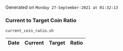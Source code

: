 Generated on `Monday 27-September-2021 at 01:32:13`

### Current to Target Coin Ratio
`current_coin_ratio.sh`

Date|Current|Target|Ratio
---|---|---|---
